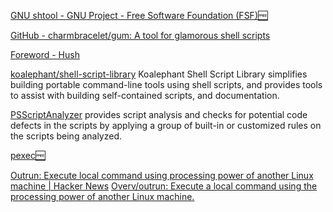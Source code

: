 
[GNU shtool - GNU Project - Free Software Foundation (FSF)🆓](https://www.gnu.org/software/shtool)

[GitHub - charmbracelet/gum: A tool for glamorous shell scripts](https://github.com/charmbracelet/gum)

[Foreword - Hush](https://hush-shell.github.io)

[koalephant/shell-script-library](https://bitbucket.org/koalephant/shell-script-library/)
Koalephant Shell Script Library
simplifies building portable command-line tools using shell scripts, and provides tools to assist with building self-contained scripts, and documentation.

[PSScriptAnalyzer](https://www.powershellgallery.com/packages/PSScriptAnalyzer/)
provides script analysis and checks for potential code defects in the scripts by applying a group of built-in or customized rules on the scripts being analyzed.

[pexec🆓](https://www.gnu.org/software/pexec)

[Outrun: Execute local command using processing power of another Linux machine | Hacker News](https://news.ycombinator.com/item?id=26504131)
[Overv/outrun: Execute a local command using the processing power of another Linux machine.](https://github.com/Overv/outrun#outrun)
